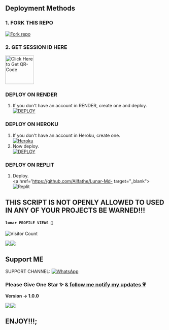  
 ## Deployment Methods

### 1. FORK THIS REPO

<a href='https://github.com/Allfathe/Lunar-Md-/fork' target="_blank"><img alt='Fork repo' src='https://img.shields.io/badge/Fork This Repo-black?style=for-the-badge&logo=git&logoColor=white'/></a>

### 2. GET SESSION ID HERE
 
<a href="https://apppp-4a1971b28792.herokuapp.com/pair"><img src="https://img.shields.io/badge/QR CODE-green" alt="Click Here to Get QR-Code" width="90"></a>


### DEPLOY ON RENDER

1. If you don't have an account in RENDER, create one and deploy.
    <br>
    <a href='https://dashboard.render.com/select-repo?type=web' target="_blank"><img alt='DEPLOY' src='https://img.shields.io/badge/-DEPLOY-black?style=for-the-badge&logo=render&logoColor=white'/></a>



### DEPLOY ON HEROKU

1. If you don't have an account in Heroku, create one.
    <br>
    <a href='https://signup.heroku.com/' target="_blank"><img alt='Heroku' src='https://img.shields.io/badge/-Create-purple?style=for-the-badge&logo=heroku&logoColor=white'/></a>
2. Now deploy.
    <br>
    <a href='https://dashboard.heroku.com/new?template=https://github.com/Allfathe/Lunar-Md-' target="_blank"><img alt='DEPLOY' src='https://img.shields.io/badge/-DEPLOY-purple?style=for-the-badge&logo=heroku&logoColor=white'/></a>
### DEPLOY ON REPLIT
1. Deploy.
    <br>
    <a href='https://github.com/Allfathe/Lunar-Md- target="_blank"><img alt='Replit' src='https://img.shields.io/badge/-Deploy-red?style=for-the-badge&logo=replit&logoColor=white'/></a>

## THIS SCRIPT IS NOT OPENLY ALLOWED TO USED IN ANY OF YOUR PROJECTS BE WARNED!!! 


  
  #### ```lunar PROFILE VIEWS 🧚```
![Visitor Count](https://profile-counter.glitch.me/Allfathe/count.svg)

<a><img src='https://i.imgur.com/lhgUVzS.jpeg'/></a><a><img src='https://i.imgur.com/lhgUVzS.jpeg'/></a>


## Support ME

SUPPORT CHANNEL: <a href="[https://whatsapp.com/channel/0029VajWenmGzzKYmalOGN0y)"><img alt="WhatsApp" src="https://img.shields.io/badge/WhatsApp-25D366?style=for-the-badge&logo=whatsapp&logoColor=white"/></a>


### Please Give One Star ✨ & [follow me notify my updates 💗](https://github.com/Allfathe)
<b>Version -> 1.0.0</b>

<a><img src='https://i.imgur.com/lhgUVzS.jpeg'/></a><a><img src='https://i.imgur.com/lhgUVzS.jpeg'/></a>
  
  ## ENJOY!!!;

